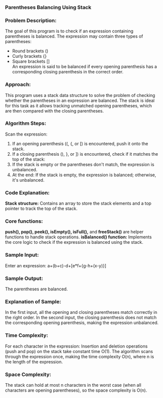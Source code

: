 ### **Parentheses Balancing Using Stack**
### Problem Description:
The goal of this program is to check if an expression containing parentheses is balanced. The expression may contain three types of parentheses:

- Round brackets ()
- Curly brackets {}
- Square brackets []     
An expression is said to be balanced if every opening parenthesis has a corresponding closing parenthesis in the correct order.

### Approach:
This program uses a stack data structure to solve the problem of checking whether the parentheses in an expression are balanced. The stack is ideal for this task as it allows tracking unmatched opening parentheses, which are then compared with the closing parentheses.

### Algorithm Steps:
Scan the expression:
1. If an opening parenthesis ((, {, or [) is encountered, push it onto the stack.
2. If a closing parenthesis (), }, or ]) is encountered, check if it matches the top of the stack:
3. If the stack is empty or the parentheses don't match, the expression is unbalanced.
4. At the end:
If the stack is empty, the expression is balanced; otherwise, it's unbalanced.
### Code Explanation:
**Stack structure:** Contains an array to store the stack elements and a top pointer to track the top of the stack.
### Core functions:
**push(), pop(), peek(), isEmpty(), isFull(),** and **freeStack()** are helper functions to handle stack operations.
**isBalanced() function:** Implements the core logic to check if the expression is balanced using the stack.
### Sample Input:
Enter an expression: a+(b+c)-d+[e*f+{g-h+(x-y)}]
### Sample Output:
The parentheses are balanced.
### Explanation of Sample:
In the first input, all the opening and closing parentheses match correctly in the right order.
In the second input, the closing parenthesis does not match the corresponding opening parenthesis, making the expression unbalanced.
### Time Complexity:
For each character in the expression:
Insertion and deletion operations (push and pop) on the stack take constant time O(1).
The algorithm scans through the expression once, making the time complexity O(n), where n is the length of the expression.
### Space Complexity:
The stack can hold at most n characters in the worst case (when all characters are opening parentheses), so the space complexity is O(n).
